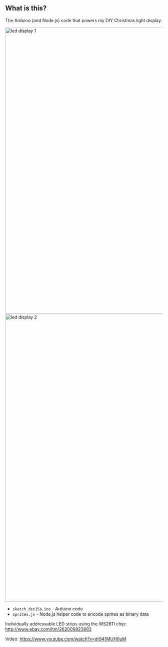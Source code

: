 ## What is this?

The Arduino (and Node.js) code that powers my DIY Christmas light display.

<img width="912" alt="led display 1" src="https://cloud.githubusercontent.com/assets/227022/11989607/587d4006-a9c6-11e5-80d1-e88fff7f00c2.png">
<img width="917" alt="led display 2" src="https://cloud.githubusercontent.com/assets/227022/11989608/587fc4f2-a9c6-11e5-97ac-88a21c917178.png">

- `sketch_dec15a.ino` - Arduino code
- `sprites.js` - Node.js helper code to encode sprites as binary data

Individually addressable LED strips using the WS2811 chip:
http://www.ebay.com/itm/262009823883

Video: https://www.youtube.com/watch?v=dr941MUH0uM
